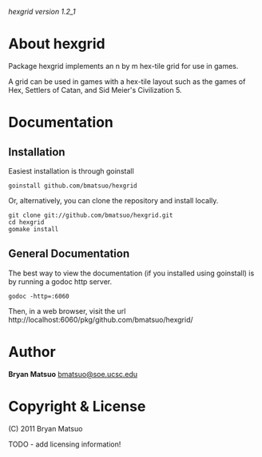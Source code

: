 *hexgrid version 1.2_1*

About hexgrid
=============

Package hexgrid implements an n by m hex-tile grid for use in games.

A grid can be used in games with a hex-tile layout such as the games of
Hex, Settlers of Catan, and Sid Meier's Civilization 5.

Documentation
=============

Installation
------------

Easiest installation is through goinstall

    goinstall github.com/bmatsuo/hexgrid

Or, alternatively, you can clone the repository and install locally.

    git clone git://github.com/bmatsuo/hexgrid.git
    cd hexgrid
    gomake install

General Documentation
---------------------

The best way to view the documentation (if you installed using goinstall)
is by running a godoc http server.

    godoc -http=:6060

Then, in a web browser, visit the url
http://localhost:6060/pkg/github.com/bmatsuo/hexgrid/

Author
======

**Bryan Matsuo** <bmatsuo@soe.ucsc.edu>

Copyright & License
===================

(C) 2011 Bryan Matsuo 

TODO - add licensing information!
